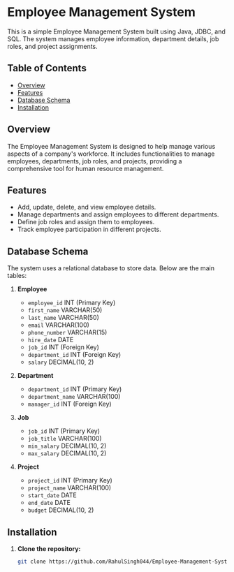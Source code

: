 # Employee Management System

This is a simple Employee Management System built using Java, JDBC, and SQL. The system manages employee information, department details, job roles, and project assignments.

## Table of Contents

- [Overview](#overview)
- [Features](#features)
- [Database Schema](#database-schema)
- [Installation](#installation)
  
## Overview

The Employee Management System is designed to help manage various aspects of a company's workforce. It includes functionalities to manage employees, departments, job roles, and projects, providing a comprehensive tool for human resource management.

## Features

- Add, update, delete, and view employee details.
- Manage departments and assign employees to different departments.
- Define job roles and assign them to employees.
- Track employee participation in different projects.

## Database Schema

The system uses a relational database to store data. Below are the main tables:

1. **Employee**
   - `employee_id` INT (Primary Key)
   - `first_name` VARCHAR(50)
   - `last_name` VARCHAR(50)
   - `email` VARCHAR(100)
   - `phone_number` VARCHAR(15)
   - `hire_date` DATE
   - `job_id` INT (Foreign Key)
   - `department_id` INT (Foreign Key)
   - `salary` DECIMAL(10, 2)

2. **Department**
   - `department_id` INT (Primary Key)
   - `department_name` VARCHAR(100)
   - `manager_id` INT (Foreign Key)

3. **Job**
   - `job_id` INT (Primary Key)
   - `job_title` VARCHAR(100)
   - `min_salary` DECIMAL(10, 2)
   - `max_salary` DECIMAL(10, 2)

4. **Project**
   - `project_id` INT (Primary Key)
   - `project_name` VARCHAR(100)
   - `start_date` DATE
   - `end_date` DATE
   - `budget` DECIMAL(10, 2)

## Installation

1. **Clone the repository:**

   ```bash
   git clone https://github.com/RahulSingh044/Employee-Management-System.git
